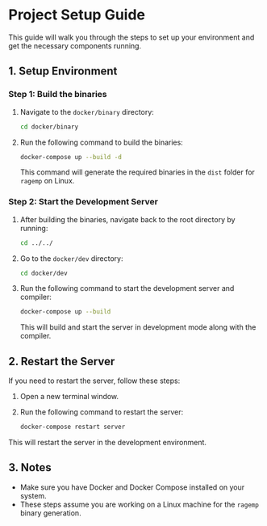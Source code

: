 # Project Setup Guide

This guide will walk you through the steps to set up your environment and get the necessary components running.

## 1. Setup Environment

### Step 1: Build the binaries

1. Navigate to the `docker/binary` directory:

   ```bash
   cd docker/binary
   ```

2. Run the following command to build the binaries:
   ```bash
   docker-compose up --build -d
   ```
   This command will generate the required binaries in the `dist` folder for `ragemp` on Linux.

### Step 2: Start the Development Server

1. After building the binaries, navigate back to the root directory by running:

   ```bash
   cd ../../
   ```

2. Go to the `docker/dev` directory:

   ```bash
   cd docker/dev
   ```

3. Run the following command to start the development server and compiler:

   ```bash
   docker-compose up --build
   ```

   This will build and start the server in development mode along with the compiler.

## 2. Restart the Server

If you need to restart the server, follow these steps:

1. Open a new terminal window.

2. Run the following command to restart the server:
   ```bash
   docker-compose restart server
   ```

This will restart the server in the development environment.

## 3. Notes

- Make sure you have Docker and Docker Compose installed on your system.
- These steps assume you are working on a Linux machine for the `ragemp` binary generation.

